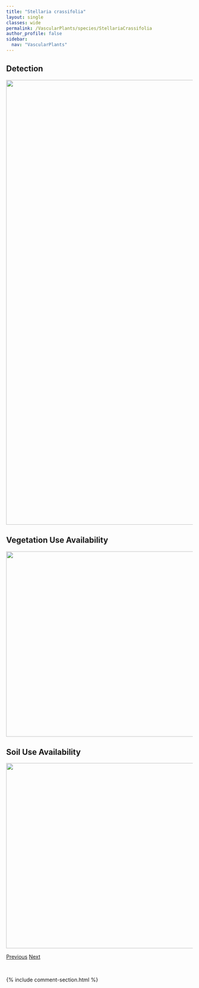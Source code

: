 ```yaml
---
title: "Stellaria crassifolia"
layout: single
classes: wide
permalink: /VascularPlants/species/StellariaCrassifolia
author_profile: false
sidebar:
  nav: "VascularPlants"
---
```


<h2>Detection</h2>

<a href="https://drive.google.com/uc?export=view&id=1Ga86gNcUo_BD5_V8o0B1AYRymxbwriap">
<img src="https://drive.google.com/uc?export=view&id=1Ga86gNcUo_BD5_V8o0B1AYRymxbwriap" height = "1200" width = "800">
</a>


<h2>Vegetation Use Availability</h2>

<a href="https://drive.google.com/uc?export=view&id=1a1XZ1SR-pibt_9jiaabWR48kmJg3t3fZ">
<img src="https://drive.google.com/uc?export=view&id=1a1XZ1SR-pibt_9jiaabWR48kmJg3t3fZ" height = "500" width = "1000">
</a>


<h2>Soil Use Availability</h2>

<a href="https://drive.google.com/uc?export=view&id=1eUl4sZyyq_IGLMV-KMXo7d9Tl7UgwsmB">
<img src="https://drive.google.com/uc?export=view&id=1eUl4sZyyq_IGLMV-KMXo7d9Tl7UgwsmB" height = "500" width = "1000">
</a>


<a href="/DevelopmentWebsite/VascularPlants/species/StellariaCalycantha" class="pagination--pager" title="Northern Stitchwort">Previous</a> <a href="/DevelopmentWebsite/VascularPlants/species/StellariaCrispa" class="pagination--pager" title="Stellaria crispa">Next</a>

<p>&nbsp;</p>

{% include comment-section.html %}
